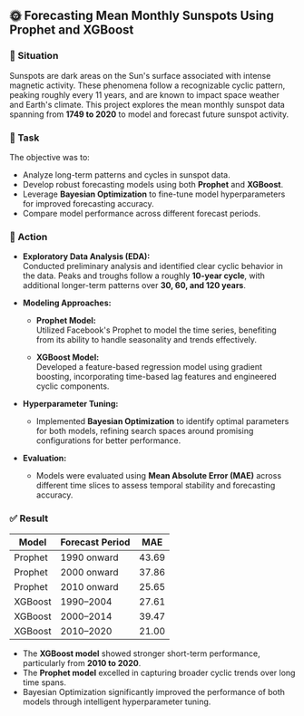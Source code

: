 ## 🌞 Forecasting Mean Monthly Sunspots Using Prophet and XGBoost

### 📌 Situation
Sunspots are dark areas on the Sun's surface associated with intense magnetic activity. These phenomena follow a recognizable cyclic pattern, peaking roughly every 11 years, and are known to impact space weather and Earth's climate. This project explores the mean monthly sunspot data spanning from **1749 to 2020** to model and forecast future sunspot activity.

### 🎯 Task
The objective was to:
- Analyze long-term patterns and cycles in sunspot data.
- Develop robust forecasting models using both **Prophet** and **XGBoost**.
- Leverage **Bayesian Optimization** to fine-tune model hyperparameters for improved forecasting accuracy.
- Compare model performance across different forecast periods.

### 🔧 Action
- **Exploratory Data Analysis (EDA):**  
  Conducted preliminary analysis and identified clear cyclic behavior in the data. Peaks and troughs follow a roughly **10-year cycle**, with additional longer-term patterns over **30, 60, and 120 years**.
  
- **Modeling Approaches:**
  - **Prophet Model:**  
    Utilized Facebook's Prophet to model the time series, benefiting from its ability to handle seasonality and trends effectively.
  
  - **XGBoost Model:**  
    Developed a feature-based regression model using gradient boosting, incorporating time-based lag features and engineered cyclic components.
  
- **Hyperparameter Tuning:**
  - Implemented **Bayesian Optimization** to identify optimal parameters for both models, refining search spaces around promising configurations for better performance.

- **Evaluation:**
  - Models were evaluated using **Mean Absolute Error (MAE)** across different time slices to assess temporal stability and forecasting accuracy.

### ✅ Result

| Model     | Forecast Period       | MAE    |
|-----------|------------------------|--------|
| Prophet   | 1990 onward            | 43.69  |
| Prophet   | 2000 onward            | 37.86  |
| Prophet   | 2010 onward            | 25.65  |
| XGBoost   | 1990–2004              | 27.61  |
| XGBoost   | 2000–2014              | 39.47  |
| XGBoost   | 2010–2020              | 21.00  |

- The **XGBoost model** showed stronger short-term performance, particularly from **2010 to 2020**.
- The **Prophet model** excelled in capturing broader cyclic trends over long time spans.
- Bayesian Optimization significantly improved the performance of both models through intelligent hyperparameter tuning.

